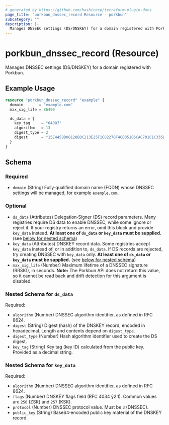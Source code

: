 ```yaml
---
# generated by https://github.com/hashicorp/terraform-plugin-docs
page_title: "porkbun_dnssec_record Resource - porkbun"
subcategory: ""
description: |-
  Manages DNSSEC settings (DS/DNSKEY) for a domain registered with Porkbun.
---
```


# porkbun_dnssec_record (Resource)

Manages DNSSEC settings (DS/DNSKEY) for a domain registered with Porkbun.

## Example Usage

```terraform
resource "porkbun_dnssec_record" "example" {
  domain       = "example.com"
  max_sig_life = 86400

  ds_data = {
    key_tag     = "64087"
    algorithm   = 13
    digest_type = 2
    digest      = "15E445BD08128BDC213E25F1C8227DF4CB35186CAC701C1C335B2C406D5530DC"
  }
}
```

<!-- schema generated by tfplugindocs -->
## Schema

### Required

- `domain` (String) Fully‑qualified domain name (FQDN) whose DNSSEC settings will be managed, for example `example.com`.

### Optional

- `ds_data` (Attributes) Delegation‑Signer (DS) record parameters. Many registries require DS data to enable DNSSEC, while some ignore or reject it. If your registry returns an error, omit this block and provide `key_data` instead. **At least one of `ds_data` or `key_data` must be supplied.** (see [below for nested schema](#nestedatt--ds_data))
- `key_data` (Attributes) DNSKEY record data. Some registries accept `key_data` instead of, or in addition to, `ds_data`. If DS records are rejected, try creating DNSSEC with `key_data` only. **At least one of `ds_data` or `key_data` must be supplied.** (see [below for nested schema](#nestedatt--key_data))
- `max_sig_life` (Number) Maximum lifetime of a DNSSEC signature (RRSIG), in seconds. **Note:** The Porkbun API does not return this value, so it cannot be read back and drift detection for this argument is disabled.

<a id="nestedatt--ds_data"></a>
### Nested Schema for `ds_data`

Required:

- `algorithm` (Number) DNSSEC algorithm identifier, as defined in RFC 8624.
- `digest` (String) Digest (hash) of the DNSKEY record, encoded in hexadecimal. Length and contents depend on `digest_type`.
- `digest_type` (Number) Hash algorithm identifier used to create the DS digest.
- `key_tag` (String) Key tag (key ID) calculated from the public key. Provided as a decimal string.


<a id="nestedatt--key_data"></a>
### Nested Schema for `key_data`

Required:

- `algorithm` (Number) DNSSEC algorithm identifier, as defined in RFC 8624.
- `flags` (Number) DNSKEY flags field (RFC 4034 §2.1). Common values are `256` (ZSK) and `257` (KSK).
- `protocol` (Number) DNSSEC protocol value. Must be `3` (DNSSEC).
- `public_key` (String) Base64‑encoded public key material of the DNSKEY record.
